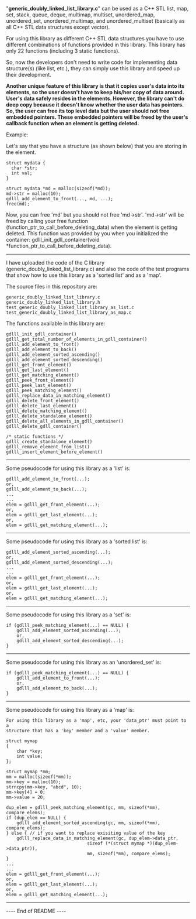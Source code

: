 
"**generic_doubly_linked_list_library.c**" can be used as a C++ STL list, map, set,
stack, queue, deque, multimap, multiset, unordered_map, unordered_set,
unordered_multimap, and unordered_multiset (basically as all C++ STL data
structures except vector).

For using this library as different C++ STL data structures you have to use
different combinations of functions provided in this library. This library has
only 22 functions (including 3 static functions).

So, now the developers don't need to write code for implementing data
structure(s) (like list, etc.), they can simply use this library and speed up
their development.

**Another unique feature of this library is that it copies user's data into its
elements, so the user doesn't have to keep his/her copy of data around. User's
data safely resides in the elements. However, the library can't do deep copy
because it doesn't know whether the user data has pointers. So, the user can
free its top level data but the user should not free embedded pointers. These
embedded pointers will be freed by the user's callback function when an element
is getting deleted.**

Example:

Let's say that you have a structure (as shown below) that you are storing in the
element.

```
struct mydata {
  char *str;
  int val;
}

struct mydata *md = malloc(sizeof(*md));
md->str = malloc(10);
gdlll_add_element_to_front(..., md, ...);
free(md);
```

Now, you can free 'md' but you should not free 'md->str'. 'md->str' will be
freed by calling your free function (function_ptr_to_call_before_deleting_data)
when the element is getting deleted. This function was provided by you when you
initialized the container:
gdlll_init_gdll_container(void *function_ptr_to_call_before_deleting_data).

----------------------------------------

I have uploaded the code of the C library (generic_doubly_linked_list_library.c)
and also the code of the test programs that show how to use this library as a
'sorted list' and as a 'map'.

The source files in this repository are:

```
generic_doubly_linked_list_library.c
generic_doubly_linked_list_library.h
test_generic_doubly_linked_list_library_as_list.c
test_generic_doubly_linked_list_library_as_map.c
```

The functions available in this library are:

```
gdlll_init_gdll_container()
gdlll_get_total_number_of_elements_in_gdll_container()
gdlll_add_element_to_front()
gdlll_add_element_to_back()
gdlll_add_element_sorted_ascending()
gdlll_add_element_sorted_descending()
gdlll_get_front_element()
gdlll_get_last_element()
gdlll_get_matching_element()
gdlll_peek_front_element()
gdlll_peek_last_element()
gdlll_peek_matching_element()
gdlll_replace_data_in_matching_element()
gdlll_delete_front_element()
gdlll_delete_last_element()
gdlll_delete_matching_element()
gdlll_delete_standalone_element()
gdlll_delete_all_elements_in_gdll_container()
gdlll_delete_gdll_container()

/* static functions */
gdlll_create_standalone_element()
gdlll_remove_element_from_list()
gdlll_insert_element_before_element()
```

----------------------------------------

Some pseudocode for using this library as a 'list' is:

```
gdlll_add_element_to_front(...);
or,
gdlll_add_element_to_back(...);
...
...
elem = gdlll_get_front_element(...);
or,
elem = gdlll_get_last_element(...);
or,
elem = gdlll_get_matching_element(...);
```

----------------------------------------

Some pseudocode for using this library as a 'sorted list' is:

```
gdlll_add_element_sorted_ascending(...);
or,
gdlll_add_element_sorted_descending(...);
...
...
elem = gdlll_get_front_element(...);
or,
elem = gdlll_get_last_element(...);
or,
elem = gdlll_get_matching_element(...);
```

----------------------------------------

Some pseudocode for using this library as a 'set' is:

```
if (gdlll_peek_matching_element(...) == NULL) {
    gdlll_add_element_sorted_ascending(...);
    or,
    gdlll_add_element_sorted_descending(...);
}
```

----------------------------------------

Some pseudocode for using this library as an 'unordered_set' is:

```
if (gdlll_peek_matching_element(...) == NULL) {
    gdlll_add_element_to_front(...);
    or,
    gdlll_add_element_to_back(...);
}
```

----------------------------------------

Some pseudocode for using this library as a 'map' is:

```
For using this library as a 'map', etc, your 'data_ptr' must point to a
structure that has a 'key' member and a 'value' member.

struct mymap
{
    char *key;
    int value;
};

struct mymap *mm;
mm = malloc(sizeof(*mm));
mm->key = malloc(10);
strncpy(mm->key, "abcd", 10);
mm->key[4] = 0;
mm->value = 20;

dup_elem = gdlll_peek_matching_element(gc, mm, sizeof(*mm), compare_elems);
if (dup_elem == NULL) {
    gdlll_add_element_sorted_ascending(gc, mm, sizeof(*mm), compare_elems);
} else { // if you want to replace exisiting value of the key
    gdlll_replace_data_in_matching_element(gc, dup_elem->data_ptr,
                               sizeof (*(struct mymap *)(dup_elem->data_ptr)),
                               mm, sizeof(*mm), compare_elems);
}
...
...
elem = gdlll_get_front_element(...);
or,
elem = gdlll_get_last_element(...);
or,
elem = gdlll_get_matching_element(...);
```

----------------------------------------

---- End of README ----
